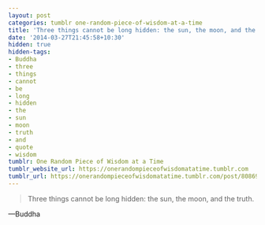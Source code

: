 ```yaml
---
layout: post
categories: tumblr one-random-piece-of-wisdom-at-a-time
title: 'Three things cannot be long hidden: the sun, the moon, and the truth.'
date: '2014-03-27T21:45:58+10:30'
hidden: true
hidden-tags:
- Buddha
- three
- things
- cannot
- be
- long
- hidden
- the
- sun
- moon
- truth
- and
- quote
- wisdom
tumblr: One Random Piece of Wisdom at a Time
tumblr_website_url: https://onerandompieceofwisdomatatime.tumblr.com
tumblr_url: https://onerandompieceofwisdomatatime.tumblr.com/post/80869437994/three-things-cannot-be-long-hidden-the-sun-the
---
```

> Three things cannot be long hidden: the sun, the moon, and the truth.

—Buddha
